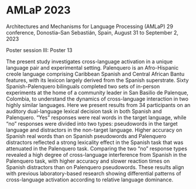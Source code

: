 # AMLaP 2023

Architectures and Mechanisms for Language Processing (AMLaP) 29 conference, Donostia–San Sebastián, Spain, August 31 to September 2, 2023

Poster session III: Poster 13

The present study investigates cross-language activation in a unique language pair and experimental setting.
Palenquero is an Afro-Hispanic creole language comprising Caribbean Spanish and Central African Bantu features, with its lexicon largely derived from the Spanish superstrate.
Sixty Spanish-Palenquero bilinguals completed two sets of in-person experiments at the home of a community leader in San Basilio de Palenque, Colombia, to understand the dynamics of cross-language interaction in two highly similar languages.
Here we present results from 34 participants on an auditory dual-language lexical decision task in both Spanish and Palenquero.
“Yes” responses were real words in the target language, while “no” responses were divided into two types: pseudowords in the target language and distractors in the non-target language.
Higher accuracy on Spanish real words than on Spanish pseudowords and Palenquero distractors reflected a strong lexicality effect in the Spanish task that was attenuated in the Palenquero task.
Comparing the two “no” response types revealed a high degree of cross-language interference from Spanish in the Palenquero task, with higher accuracy and slower reaction times on Spanish distractors than on Palenquero pseudowords.
These results align with previous laboratory-based research showing differential patterns of cross-language activation according to relative language dominance.
